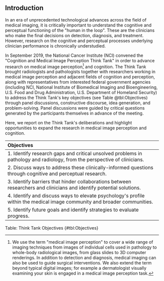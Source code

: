 ## Introduction

In an era of unprecedented technological advances across the field of medical imaging, it is critically important to understand the cognitive and perceptual functioning of the "human in the loop".
These are the clinicians who make the final decisions on detection, diagnosis, and treatment.
However, research on the cognitive and perceptual processes underlying clinician performance is chronically understudied.

In September 2019, the National Cancer Institute (NCI) convened the "Cognition and Medical Image Perception Think Tank" in order to advance research on medical image perception[^1] and cognition.
The Think Tank brought radiologists and pathologists together with researchers working in medical image perception and adjacent fields of cognition and perception, along with representatives from interested federal government agencies (including NCI, National Institute of Biomedical Imaging and Bioengineering, U.S. Food and Drug Administration, U.S. Department of Homeland Security) to address the Think Tank's key objectives (see Table @tbl:Objectives) through panel discussions, constructive discourse, idea generation, and problem-solving.
Panel discussions were guided by critical questions generated by the participants themselves in advance of the meeting.

Here, we report on the Think Tank's deliberations and highlight opportunities to expand the research in medical image perception and cognition.

| Objectives|
|:-------------|
| 1.  Identify research gaps and critical unsolved problems in pathology and radiology, from the perspective of clinicians.|
| 2.  Discuss ways to address these clinically-informed questions through cognitive and perceptual research.|
| 3.  Identify barriers that hinder collaborations between researchers and clinicians and identify potential solutions.|
| 4.  Identify and discuss ways to elevate psychology's profile within the medical image community and broader communities.|
| 5.  Identify future goals and identify strategies to evaluate progress.|

Table: Think Tank Objectives
{#tbl:Objectives}


[^1]: We use the term "medical image perception" to cover a wide range of imaging techniques from images of individual cells used in pathology to whole-body radiological images, from glass slides to 3D computer renderings.
In addition to detection and diagnosis, medical imaging can also be used to guide surgical interventions.
We also extend the term beyond typical digital images; for example a dermatologist visually examining your skin is engaged in a medical image perception task.
